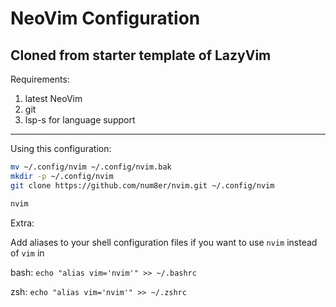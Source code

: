 # NeoVim Configuration

## Cloned from starter template of LazyVim

Requirements:

1. latest NeoVim
2. git
3. lsp-s for language support

---

Using this configuration:

```bash
mv ~/.config/nvim ~/.config/nvim.bak
mkdir -p ~/.config/nvim
git clone https://github.com/num8er/nvim.git ~/.config/nvim

nvim
```

Extra:

Add aliases to your shell configuration files if you want to use `nvim` instead of `vim` in

bash:
`echo "alias vim='nvim'" >> ~/.bashrc `

zsh:
`echo "alias vim='nvim'" >> ~/.zshrc `
